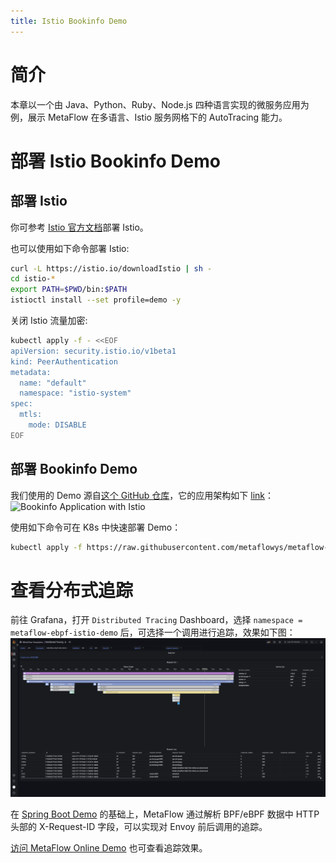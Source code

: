 ```yaml
---
title: Istio Bookinfo Demo
---
```


# 简介

本章以一个由 Java、Python、Ruby、Node.js 四种语言实现的微服务应用为例，展示 MetaFlow 在多语言、Istio 服务网格下的 AutoTracing 能力。

# 部署 Istio Bookinfo Demo

## 部署 Istio

你可参考 [Istio 官方文档](https://istio.io/latest/zh/docs/setup/getting-started/)部署 Istio。

也可以使用如下命令部署 Istio:
```bash
curl -L https://istio.io/downloadIstio | sh -
cd istio-*
export PATH=$PWD/bin:$PATH
istioctl install --set profile=demo -y
```

关闭 Istio 流量加密:
```bash
kubectl apply -f - <<EOF
apiVersion: security.istio.io/v1beta1
kind: PeerAuthentication
metadata:
  name: "default"
  namespace: "istio-system"
spec:
  mtls:
    mode: DISABLE
EOF
```

## 部署 Bookinfo Demo

我们使用的 Demo 源自[这个 GitHub 仓库](https://github.com/istio/istio/tree/master/samples/bookinfo)，它的应用架构如下 [link](https://istio.io/latest/docs/examples/bookinfo/withistio.svg)：
![Bookinfo Application with Istio](https://istio.io/latest/docs/examples/bookinfo/withistio.svg)

使用如下命令可在 K8s 中快速部署 Demo：
```bash
kubectl apply -f https://raw.githubusercontent.com/metaflowys/metaflow-demo/main/Istio-Bookinfo/bookinfo.yaml
```

# 查看分布式追踪

前往 Grafana，打开 `Distributed Tracing` Dashboard，选择 `namespace = metaflow-ebpf-istio-demo` 后，可选择一个调用进行追踪，效果如下图：
![eBPF Istio Demo](./imgs/ebpf-istio-demo.png)

在 [Spring Boot Demo](./spring-boot-demo/) 的基础上，MetaFlow 通过解析 BPF/eBPF 数据中 HTTP 头部的 X-Request-ID 字段，可以实现对 Envoy 前后调用的追踪。

[访问 MetaFlow Online Demo](https://demo.metaflow.yunshan.net/d/a3x57qenk/distributed-tracing?orgId=1&var-cluster=All&var-namespace=10&var-workload=All&var-vm=All&var-trace_id=*&var-span_id=*&var-request_resource=*&from=metaflow-doc) 也可查看追踪效果。
